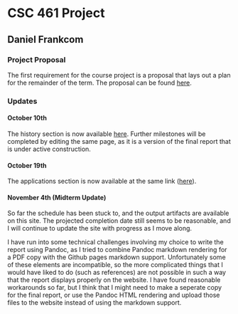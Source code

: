 # CSC 461 Project
## Daniel Frankcom

### Project Proposal

The first requirement for the course project is a proposal that lays out a plan for the remainder of the term. The proposal can be found [here](proposal.md).

### Updates

#### October 10th

The history section is now available [here](report.md). Further milestones will be completed by editing the same page, as it is a version of the final report that is under active construction.

#### October 19th

The applications section is now available at the same link ([here](report.md)).

#### November 4th (Midterm Update)

So far the schedule has been stuck to, and the output artifacts are available on this site. The projected completion date still seems to be reasonable, and I will continue to update the site with progress as I move along.

I have run into some technical challenges involving my choice to write the report using Pandoc, as I tried to combine Pandoc markdown rendering for a PDF copy with the Github pages markdown support. Unfortunately some of these elements are incompatible, so the more complicated things that I would have liked to do (such as references) are not possible in such a way that the report displays properly on the website. I have found reasonable workarounds so far, but I think that I might need to make a seperate copy for the final report, or use the Pandoc HTML rendering and upload those files to the website instead of using the markdown support.
